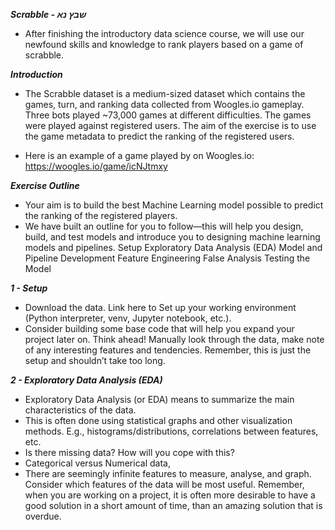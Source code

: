 ***Scrabble - שבץ נא***
- After finishing the introductory data science course, we will use our newfound skills and knowledge to rank players based on a game of scrabble.

***Introduction***
- The Scrabble dataset is a medium-sized dataset which contains the games, turn, and ranking data collected from Woogles.io gameplay. Three bots played ~73,000 games at different difficulties. The games were played against registered users. The aim of the exercise is to use the game metadata to predict the ranking of the registered users. 

- Here is an example of a game played by on Woogles.io: https://woogles.io/game/icNJtmxy 

***Exercise Outline***
- Your aim is to build the best Machine Learning model possible to predict the ranking of the registered players. 
- We have built an outline for you to follow—this will help you design, build,
  and test models and introduce you to designing machine learning models and pipelines. 
Setup
Exploratory Data Analysis (EDA)
Model and Pipeline Development
Feature Engineering
False Analysis
Testing the Model


***1 - Setup***
- Download the data. Link here to 
Set up your working environment (Python interpreter, venv, Jupyter notebook, etc.). 
- Consider building some base code that will help you expand your project later on. Think ahead!
Manually look through the data, make note of any interesting features and tendencies. 
Remember, this is just the setup and shouldn’t take too long. 

***2 - Exploratory Data Analysis (EDA)***
- Exploratory Data Analysis (or EDA) means to summarize the main characteristics of the data. 
- This is often done using statistical graphs and other visualization methods. E.g., histograms/distributions, correlations between features, etc. 
- Is there missing data? How will you cope with this?
- Categorical versus Numerical data, 
- There are seemingly infinite features to measure, analyse, and graph. Consider which features of the data will be most useful. 
Remember, when you are working on a project, it is often more desirable to have a good solution 
in a short amount of time, than an amazing solution that is overdue.

